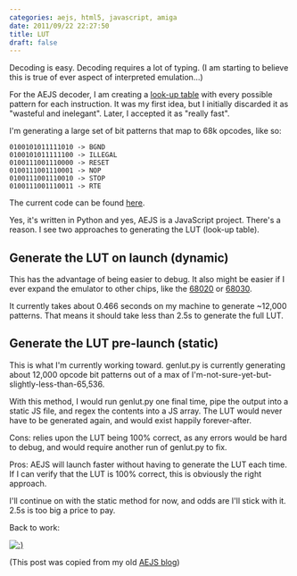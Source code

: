 ```yaml
---
categories: aejs, html5, javascript, amiga
date: 2011/09/22 22:27:50
title: LUT
draft: false
---
```


Decoding is easy. Decoding requires a lot of typing. (I am starting to believe this is true of ever aspect of interpreted emulation...)


For the AEJS decoder, I am creating a [look-up table](http://en.wikipedia.org/wiki/Lookup_table) with every possible pattern for each instruction. It was my first idea, but I initially discarded it as "wasteful and inelegant". Later, I accepted it as "really fast".


I'm generating a large set of bit patterns that map to 68k opcodes, like so:

    0100101011111010 -> BGND
    0100101011111100 -> ILLEGAL
    0100111001110000 -> RESET
    0100111001110001 -> NOP
    0100111001110010 -> STOP
    0100111001110011 -> RTE

The current code can be found [here](https://github.com/mwcz/AEJS/blob/master/src/genlut.py).


Yes, it's written in Python and yes, AEJS is a JavaScript project.  There's a reason.  I see two approaches to generating the LUT (look-up table).


Generate the LUT on launch (dynamic)
------------------------------------


This has the advantage of being easier to debug.  It also might be easier if I ever expand the emulator to other chips, like the [68020](http://en.wikipedia.org/wiki/Motorola_68020) or [68030](http://en.wikipedia.org/wiki/Motorola_68030).


It currently takes about 0.466 seconds on my machine to generate ~12,000 patterns.  That means it should take less than 2.5s to generate the full LUT.



Generate the LUT pre-launch (static)
------------------------------------

This is what I'm currently working toward.  genlut.py is currently generating about 12,000 opcode bit patterns out of a max of I'm-not-sure-yet-but-slightly-less-than-65,536.

With this method, I would run genlut.py one final time, pipe the output into a static JS file, and regex the contents into a JS array.  The LUT would never have to be generated again, and would exist happily forever-after.

Cons: relies upon the LUT being 100% correct, as any errors would be hard to debug, and would require another run of genlut.py to fix.

Pros: AEJS will launch faster without having to generate the LUT each time.  If I can verify that the LUT is 100% correct, this is obviously the right approach.

I'll continue on with the static method for now, and odds are I'll stick with it.   2.5s is too big a price to pay.


Back to work:

[<img class="grid_7" src="/img/013/workarea.png" alt=":)" title="" />](/img/013/workarea.png)
<div class="clear"></div>

(This post was copied from my old [AEJS blog](http://aejs.blogspot.com/))
